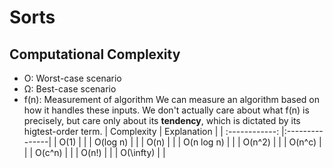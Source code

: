 # Sorts
## Computational Complexity
- O: Worst-case scenario
- Ω: Best-case scenario
- f(n): Measurement of algorithm
We can measure an algorithm based on how it handles these inputs. We don't actually care about what f(n) is precisely, but care only about its **tendency**, which is dictated by its higtest-order term.
| Complexity | Explanation  |
| :------------: |:---------------|
| O(1) |  |
| O(log n) |  |
| O(n) |  |
| O(n log n) |  |
| O(n^2) |  |
| O(n^c) |  |
| O(c^n) |  |
| O(n!) |  |
| O(\infty) |  |
